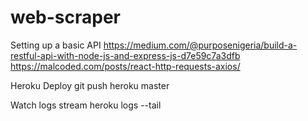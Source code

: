 # web-scraper

Setting up a basic API
https://medium.com/@purposenigeria/build-a-restful-api-with-node-js-and-express-js-d7e59c7a3dfb
https://malcoded.com/posts/react-http-requests-axios/

Heroku Deploy
git push heroku master


Watch logs stream
heroku logs --tail